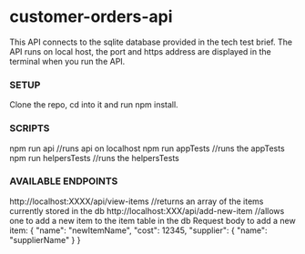 # customer-orders-api
This API connects to the sqlite database provided in the tech test brief.
The API runs on local host, the port and https address are displayed in the terminal when you run the API.

### SETUP
Clone the repo, cd into it and run npm install. 

### SCRIPTS
npm run api //runs api on localhost
npm run appTests //runs the appTests
npm run helpersTests //runs the helpersTests

### AVAILABLE ENDPOINTS
http://localhost:XXXX/api/view-items //returns an array of the items currently stored in the db
http://localhost:XXX/api/add-new-item //allows one to add a new item to the item table in the db
Request body to add a new item:
{
            "name": "newItemName",
            "cost": 12345,
            "supplier": {
                "name": "supplierName"
            }
}